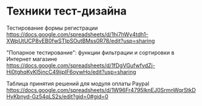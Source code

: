 # Техники тест-дизайна

Тестирование формы регистрации
https://docs.google.com/spreadsheets/d/1hj7hWy4tdh1-XWpUtUCP8vEB0fwSTIpSOutBMss0R78/edit?usp=sharing

"Попарное тестирование": функции фильтрации и сортировки в Интернет магазине
https://docs.google.com/spreadsheets/d/1fDgVGufwfvdZj-Hi0tghqKyKl5jncC49ijplF6oywHo/edit?usp=sharing

Таблица принятия решений для модуля оплаты Paypal
https://docs.google.com/spreadsheets/d/1W96Fr4795lknEJ0SrmnWqrStkDHyKbnyd-Gz54qLS2s/edit?gid=0#gid=0
